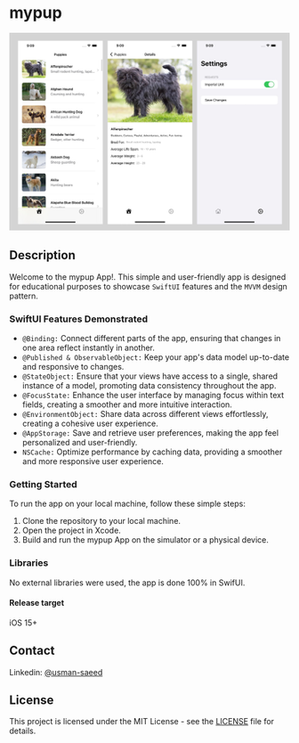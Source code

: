 # mypup

![Frame 4-4](https://raw.githubusercontent.com/m-usmansaeed/mypup/main/screenshots/1.jpg)

## Description
Welcome to the mypup App!. This simple and user-friendly app is designed for educational purposes to showcase `SwiftUI` features and the `MVVM` design pattern.

### SwiftUI Features Demonstrated
- `@Binding:` Connect different parts of the app, ensuring that changes in one area reflect instantly in another.
- `@Published & ObservableObject:` Keep your app's data model up-to-date and responsive to changes.
- `@StateObject:` Ensure that your views have access to a single, shared instance of a model, promoting data consistency throughout the app.
- `@FocusState:` Enhance the user interface by managing focus within text fields, creating a smoother and more intuitive interaction.
- `@EnvironmentObject:` Share data across different views effortlessly, creating a cohesive user experience.
- `@AppStorage:` Save and retrieve user preferences, making the app feel personalized and user-friendly.
- `NSCache:` Optimize performance by caching data, providing a smoother and more responsive user experience.


### Getting Started
To run the app on your local machine, follow these simple steps:

1. Clone the repository to your local machine.
2. Open the project in Xcode.
3. Build and run the mypup App on the simulator or a physical device.


### Libraries
No external libraries were used, the app is done 100% in SwifUI.

#### Release target
iOS 15+

## Contact
Linkedin: [@usman-saeed](https://www.linkedin.com/in/usman-saeed-9774997b/)

## License

This project is licensed under the MIT License - see the [LICENSE](https://raw.githubusercontent.com/m-usmansaeed/mypup/main/LICENSE) file for details.



